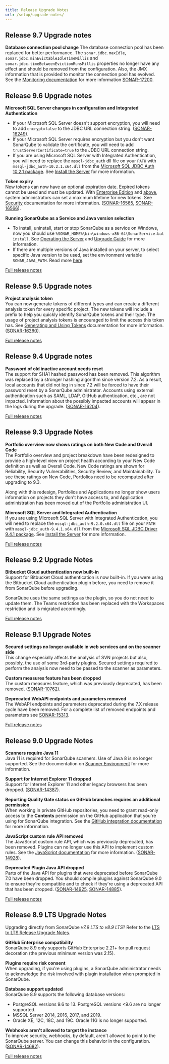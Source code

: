```yaml
---
title: Release Upgrade Notes
url: /setup/upgrade-notes/
---
```


## Release 9.7 Upgrade notes
**Database connection pool change**
The database connection pool has been replaced for better performance. The `sonar.jdbc.maxIdle`, `sonar.jdbc.minEvictableIdleTimeMillis` and `sonar.jdbc.timeBetweenEvictionRunsMillis` properties no longer have any effect and should be removed from the configuration. Also, the JMX information that is provided to monitor the connection pool has evolved. See the [Monitoring documentation](/instance-administration/monitoring/) for more information [SONAR-17200](https://sonarsource.atlassian.net/browse/SONAR-17200).

## Release 9.6 Upgrade notes
**Microsoft SQL Server changes in configuration and Integrated Authentication**  
* If your Microsoft SQL Server doesn't support encryption, you will need to add `encrypt=false` to the JDBC URL connection string. ([SONAR-16249](https://jira.sonarsource.com/browse/SONAR-16249)).
* If your Microsoft SQL Server requires encryption but you don't want SonarQube to validate the certificate, you will need to add `trustServerCertificate=true` to the JDBC URL connection string.
* If you are using Microsoft SQL Server with Integrated Authentication, you will need to replace the `mssql-jdbc_auth` dll file on your `PATH` with `mssql-jdbc_auth-10.2.1.x64.dll` from the  [Microsoft SQL JDBC Auth 10.2.1 package](https://github.com/microsoft/mssql-jdbc/releases/tag/v10.2.1). See [Install the Server](/setup/install-server/) for more information.

**Token expiry**  
New tokens can now have an optional expiration date. Expired tokens cannot be used and must be updated. With [Enterprise Edition](https://redirect.sonarsource.com/editions/enterprise.html) and [above](https://redirect.sonarsource.com/editions/editions.html), system administrators can set a maximum lifetime for new tokens. See [Security](/instance-administration/security/) documentation for more information. ([SONAR-16565](https://sonarsource.atlassian.net/browse/SONAR-16565), [SONAR-16566](https://sonarsource.atlassian.net/browse/SONAR-16566)).

**Running SonarQube as a Service and Java version selection**
* To install, uninstall, start or stop SonarQube as a service on Windows, now you should use `%SONAR_HOME%\bin\windows-x86-64\SonarService.bat install`. See [Operating the Server](/setup/operate-server/) and [Upgrade Guide](/setup/upgrading/) for more information.
* If there are multiple versions of Java installed on your server, to select specific Java version to be used, set the environment variable `SONAR_JAVA_PATH`. Read more [here](/setup/install-server/).

[Full release notes](https://sonarsource.atlassian.net/issues/?jql=project%20%3D%2010139%20AND%20fixVersion%20%3D%2012633)

## Release 9.5 Upgrade notes
**Project analysis token**  
You can now generate tokens of different types and can create a different analysis token for every specific project. The new tokens will include a prefix to help you quickly identify SonarQube tokens and their type. The usage of project analysis tokens is encouraged to limit the access this token has. See [Generating and Using Tokens](/user-guide/user-token/) documentation for more information.
([SONAR-16260](https://jira.sonarsource.com/browse/SONAR-16260)).

[Full release notes](https://jira.sonarsource.com/secure/ReleaseNote.jspa?projectId=10930&version=17328)

## Release 9.4 Upgrade notes
**Password of old inactive account needs reset**  
The support for SHA1 hashed password has been removed. This algorithm was replaced by a stronger hashing algorithm since version 7.2. As a result, local accounts that did not log in since 7.2 will be forced to have their password reset by a SonarQube administrator. Accounts using external authentication such as SAML, LDAP, GitHub authentication, etc., are not impacted. Information about the possibly impacted accounts will appear in the logs during the upgrade. ([SONAR-16204](https://jira.sonarsource.com/browse/SONAR-16204)).

[Full release notes](https://jira.sonarsource.com/secure/ReleaseNote.jspa?projectId=10930&version=17167)

## Release 9.3 Upgrade Notes  
**Portfolio overview now shows ratings on both New Code and Overall Code**  
The Portfolio overview and project breakdown have been redesigned to provide a high-level view on project health according to your New Code definition as well as Overall Code. New Code ratings are shown for Reliability, Security Vulnerabilities, Security Review, and Maintainability. To see these ratings on New Code, Portfolios need to be recomputed after upgrading to 9.3.

Along with this redesign, Portfolios and Applications no longer show users information on projects they don't have access to, and Application administration has been moved out of the Portfolio administration UI.

**Microsoft SQL Server and Integrated Authentication**  
If you are using Microsoft SQL Server with Integrated Authentication, you will need to replace the `mssql-jdbc_auth-9.2.0.x64.dll` file on your `PATH` with `mssql-jdbc_auth-9.4.1.x64.dll` from the [Microsoft SQL JDBC Driver 9.4.1 package](https://docs.microsoft.com/en-us/sql/connect/jdbc/release-notes-for-the-jdbc-driver?view=sql-server-ver15#94). See [Install the Server](/setup/install-server/) for more information.

[Full release notes](https://jira.sonarsource.com/secure/ReleaseNote.jspa?projectId=10930&version=17060)

## Release 9.2 Upgrade Notes
**Bitbucket Cloud authentication now built-in**  
Support for Bitbucket Cloud authentication is now built-in. If you were using the Bitbucket Cloud authentication plugin before, you need to remove it from SonarQube before upgrading.

SonarQube uses the same settings as the plugin, so you do not need to update them. The Teams restriction has been replaced with the Workspaces restriction and is migrated accordingly. 

[Full release notes](https://jira.sonarsource.com/secure/ReleaseNote.jspa?projectId=10930&version=16959)

## Release 9.1 Upgrade Notes  
**Secured settings no longer available in web services and on the scanner side**  
This change especially affects the analysis of SVN projects but also, possibly, the use of some 3rd-party plugins. Secured settings required to perform the analysis now need to be passed to the scanner as parameters. 

**Custom measures feature has been dropped**  
The custom measures feature, which was previously deprecated, has been removed. ([SONAR-10762](https://jira.sonarsource.com/browse/SONAR-10762)).

**Deprecated WebAPI endpoints and parameters removed**  
The WebAPI endpoints and parameters deprecated during the 7.X release cycle have been removed. For a complete list of removed endpoints and parameters see [SONAR-15313](https://jira.sonarsource.com/browse/SONAR-15313).

[Full release notes](https://jira.sonarsource.com/secure/ReleaseNote.jspa?projectId=10930&version=16792)

## Release 9.0 Upgrade Notes  
**Scanners require Java 11**  
Java 11 is required for SonarQube scanners. Use of Java 8 is no longer supported. See the documentation on [Scanner Environment](/analysis/scanner-environment/) for more information. 

**Support for Internet Explorer 11 dropped**  
Support for Internet Explorer 11 and other legacy browsers has been dropped. ([SONAR-14387](https://jira.sonarsource.com/browse/SONAR-14387)).

**Reporting Quality Gate status on GitHub branches requires an additional permission**  
When working in private GitHub repositories, you need to grant read-only access to the **Contents** permission on the GitHub application that you're using for SonarQube integration. See the [GitHub integration documentation](/analysis/github-integration/) for more information.

**JavaScript custom rule API removed**  
The JavaScript custom rule API, which was previously deprecated, has been removed. Plugins can no longer use this API to implement custom rules. See the [JavaScript documentation](/analysis/languages/javascript/) for more information. ([SONAR-14928](https://jira.sonarsource.com/browse/SONAR-14928)).

**Deprecated Plugin Java API dropped**  
Parts of the Java API for plugins that were deprecated before SonarQube 7.0 have been dropped. You should compile plugins against SonarQube 9.0 to ensure they're compatible and to check if they're using a deprecated API that has been dropped. ([SONAR-14925](https://jira.sonarsource.com/browse/SONAR-14925), [SONAR-14885](https://jira.sonarsource.com/browse/SONAR-14885)).

[Full release notes](https://jira.sonarsource.com/secure/ReleaseNote.jspa?projectId=10930&version=15682)

## Release 8.9 LTS Upgrade Notes  
Upgrading directly from SonarQube _v7.9 LTS to v8.9 LTS_? Refer to the [LTS to LTS Release Upgrade Notes](/setup/lts-to-lts-upgrade-notes/).

**GitHub Enterprise compatibility**  
SonarQube 8.9 only supports GitHub Enterprise 2.21+ for pull request decoration (the previous minimum version was 2.15).

**Plugins require risk consent**  
When upgrading, if you're using plugins, a SonarQube administrator needs to acknowledge the risk involved with plugin installation when prompted in SonarQube. 

**Database support updated**  
SonarQube 8.9 supports the following database versions:

* PostgreSQL versions 9.6 to 13. PostgreSQL versions <9.6 are no longer supported.
* MSSQL Server 2014, 2016, 2017, and 2019.
* Oracle XE, 12C, 18C, and 19C. Oracle 11G is no longer supported.

**Webhooks aren't allowed to target the instance**  
To improve security, webhooks, by default, aren't allowed to point to the SonarQube server. You can change this behavior in the configuration. ([SONAR-14682](https://jira.sonarsource.com/browse/SONAR-14682)).

[Full release notes](https://jira.sonarsource.com/secure/ReleaseNote.jspa?projectId=10930&version=16710)
